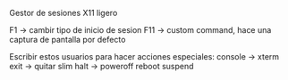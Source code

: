 Gestor de sesiones X11 ligero


F1 -> cambir tipo de inicio de sesion
F11 -> custom command, hace una captura de pantalla por defecto

Escribir estos usuarios para hacer acciones especiales:
console -> xterm
exit -> quitar slim
halt -> poweroff
reboot
suspend


